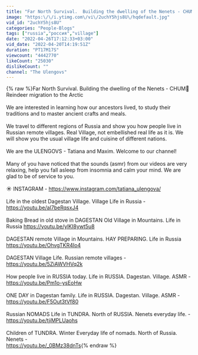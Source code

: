 ```yaml
---
title: "Far North Survival.  Building the dwelling of the Nenets - CHUM🦌 Reindeer migration to the Arctic"
image: "https:\/\/i.ytimg.com\/vi\/2uchY5hjs8U\/hqdefault.jpg"
vid_id: "2uchY5hjs8U"
categories: "People-Blogs"
tags: ["russia","россия","village"]
date: "2022-04-26T17:12:33+03:00"
vid_date: "2022-04-20T14:19:51Z"
duration: "PT17M17S"
viewcount: "4442770"
likeCount: "25030"
dislikeCount: ""
channel: "The Ulengovs"
---
```

{% raw %}Far North Survival.  Building the dwelling of the Nenets - CHUM🦌 Reindeer migration to the Arctic<br /><br />We are interested in learning how our ancestors lived, to study their traditions and to master ancient crafts and meals.<br /><br />We travel to different regions of Russia and show you how people live in Russian remote villages. Real Village, not embellished real life as it is. We will show you the usual village life and cuisine of different nations.<br /><br />We are the ULENGOVS - Tatiana and Maxim. Welcome to our channel!<br /><br />Many of you have noticed that the sounds (asmr) from our videos are very relaxing, help you fall asleep from insomnia and calm your mind. We are glad to be of service to you.<br /><br />☀ INSTAGRAM -  <a rel="nofollow" target="blank" href="https://www.instagram.com/tatiana_ulengova/">https://www.instagram.com/tatiana_ulengova/</a><br /><br />Life in the oldest Dagestan Village. Village Life in Russia - <a rel="nofollow" target="blank" href="https://youtu.be/aI7beRqsxJ4">https://youtu.be/aI7beRqsxJ4</a><br /><br />Baking Bread in old stove in DAGESTAN Old Village in Mountains. Life in Russia <a rel="nofollow" target="blank" href="https://youtu.be/ylKI8ywt5u8">https://youtu.be/ylKI8ywt5u8</a><br /><br />DAGESTAN remote Village in Mountains. HAY PREPARING. Life in Russia <a rel="nofollow" target="blank" href="https://youtu.be/OhvgTKR4Io4">https://youtu.be/OhvgTKR4Io4</a><br /><br />DAGESTAN Village Life. Russian remote villages - <a rel="nofollow" target="blank" href="https://youtu.be/5ZiAWVHVq2k">https://youtu.be/5ZiAWVHVq2k</a><br /><br />How people live in RUSSIA today. Life in RUSSIA. Dagestan. Village. ASMR - <a rel="nofollow" target="blank" href="https://youtu.be/Pm1o-ysEoHw">https://youtu.be/Pm1o-ysEoHw</a><br /><br />ONE DAY in Dagestan family. Life in RUSSIA. Dagestan. Village. ASMR - <a rel="nofollow" target="blank" href="https://youtu.be/F5Out3tVf80">https://youtu.be/F5Out3tVf80</a><br /><br />Russian NOMADS Life in TUNDRA. North of RUSSIA. Nenets everyday life. - <a rel="nofollow" target="blank" href="https://youtu.be/tjiMPLUaohs">https://youtu.be/tjiMPLUaohs</a><br /><br />Children of TUNDRA. Winter Everyday life of nomads. North of Russia. Nenets -<br /><a rel="nofollow" target="blank" href="https://youtu.be/_0BMz38dnTs">https://youtu.be/_0BMz38dnTs</a>{% endraw %}
